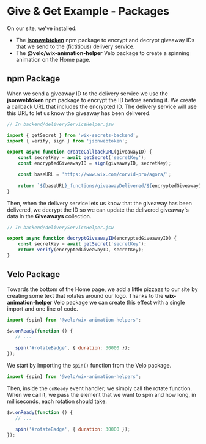 # Give & Get Example - Packages

On our site, we've installed: 

-   The [**jsonwebtoken**](https://www.npmjs.com/package/jsonwebtoken) npm package to encrypt and decrypt giveaway IDs that we send to the (fictitious) delivery service.
-   The **@velo/wix-animation-helper** Velo package to create a spinning animation on the Home page.

## npm Package

When we send a giveaway ID to the delivery service we use the **jsonwebtoken** npm package to encrypt the ID before sending it. We create a callback URL that includes the encrypted ID. The delivery service will use this URL to let us know the giveaway has been delivered.

```javascript
// In backend/deliveryServiceHelper.jsw

import { getSecret } from 'wix-secrets-backend';
import { verify, sign } from 'jsonwebtoken';

export async function createCallbackURL(giveawayID) {
    const secretKey = await getSecret('secretKey');
    const encryptedGiveawayID = sign(giveawayID, secretKey);

    const baseURL = 'https://www.wix.com/corvid-pro/agora/';
  
    return `${baseURL}_functions/giveawayDelivered/${encryptedGiveawayID}`;
}
```

Then, when the delivery service lets us know that the giveaway has been delivered, we decrypt the ID so we can update the delivered giveaway's data in the **Giveaways** collection.

```javascript
// In backend/deliveryServiceHelper.jsw

export async function decryptGiveawayID(encryptedGiveawayID) {
    const secretKey = await getSecret('secretKey');
    return verify(encryptedGiveawayID, secretKey);
}
```

## Velo Package

Towards the bottom of the Home page, we add a little pizzazz to our site by creating some text that rotates around our logo. Thanks to the **wix-animation-helper** Velo package we can create this effect with a single import and one line of code.

```javascript
import {spin} from '@velo/wix-animation-helpers';

$w.onReady(function () {
   // ...
  
   spin('#rotateBadge', { duration: 30000 });
});
```

We start by importing the `spin()` function from the Velo package.

```javascript
import {spin} from '@velo/wix-animation-helpers';
```

Then, inside the `onReady` event handler, we simply call the rotate function. When we call it, we pass the element that we want to spin and how long, in milliseconds, each rotation should take.

```javascript
$w.onReady(function () {
   // ...
  
   spin('#rotateBadge', { duration: 30000 });
});
```